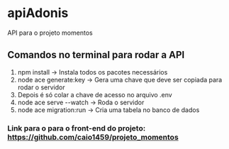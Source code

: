 # apiAdonis
API para o projeto momentos

## Comandos no terminal para rodar a API
1. npm install → Instala todos os pacotes necessários
2. node ace generate:key → Gera uma chave que deve ser copiada para rodar o servidor
3. Depois é só colar a chave de acesso no arquivo .env
4. node ace serve --watch → Roda o servidor
5. node ace migration:run → Cria uma tabela no banco de dados

### Link para o para o front-end do projeto: <https://github.com/caio1459/projeto_momentos>
